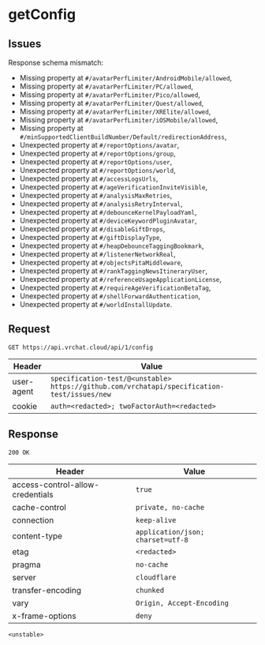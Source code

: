 # getConfig

## Issues
Response schema mismatch:
* Missing property at ``#/avatarPerfLimiter/AndroidMobile/allowed``,
* Missing property at ``#/avatarPerfLimiter/PC/allowed``,
* Missing property at ``#/avatarPerfLimiter/Pico/allowed``,
* Missing property at ``#/avatarPerfLimiter/Quest/allowed``,
* Missing property at ``#/avatarPerfLimiter/XRElite/allowed``,
* Missing property at ``#/avatarPerfLimiter/iOSMobile/allowed``,
* Missing property at ``#/minSupportedClientBuildNumber/Default/redirectionAddress``,
* Unexpected property at ``#/reportOptions/avatar``,
* Unexpected property at ``#/reportOptions/group``,
* Unexpected property at ``#/reportOptions/user``,
* Unexpected property at ``#/reportOptions/world``,
* Unexpected property at ``#/accessLogsUrls``,
* Unexpected property at ``#/ageVerificationInviteVisible``,
* Unexpected property at ``#/analysisMaxRetries``,
* Unexpected property at ``#/analysisRetryInterval``,
* Unexpected property at ``#/debounceKernelPayloadYaml``,
* Unexpected property at ``#/deviceKeywordPluginAvatar``,
* Unexpected property at ``#/disableGiftDrops``,
* Unexpected property at ``#/giftDisplayType``,
* Unexpected property at ``#/heapDebounceTaggingBookmark``,
* Unexpected property at ``#/listenerNetworkReal``,
* Unexpected property at ``#/objectsPitaMiddleware``,
* Unexpected property at ``#/rankTaggingNewsItineraryUser``,
* Unexpected property at ``#/referenceUsageApplicationLicense``,
* Unexpected property at ``#/requireAgeVerificationBetaTag``,
* Unexpected property at ``#/shellForwardAuthentication``,
* Unexpected property at ``#/worldInstallUpdate``.
## Request
`GET https://api.vrchat.cloud/api/1/config`

| Header | Value |
| ------ | ----- |
| user-agent | `specification-test/@<unstable> https://github.com/vrchatapi/specification-test/issues/new` |
| cookie | `auth=<redacted>; twoFactorAuth=<redacted>` |


## Response
`200 OK`

| Header | Value |
| ------ | ----- |
| access-control-allow-credentials | `true` |
| cache-control | `private, no-cache` |
| connection | `keep-alive` |
| content-type | `application/json; charset=utf-8` |
| etag | `<redacted>` |
| pragma | `no-cache` |
| server | `cloudflare` |
| transfer-encoding | `chunked` |
| vary | `Origin, Accept-Encoding` |
| x-frame-options | `deny` |

```jsonc
<unstable>
```
